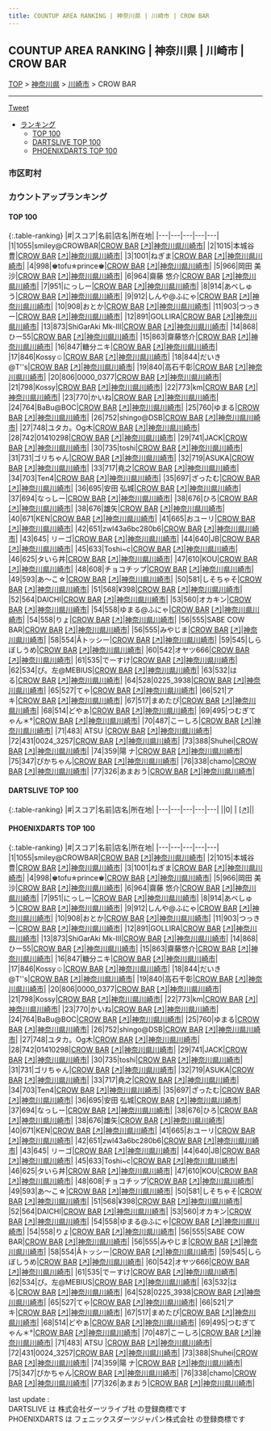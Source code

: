 ```yaml
---
title: COUNTUP AREA RANKING | 神奈川県 | 川崎市 | CROW BAR
---
```

## COUNTUP AREA RANKING | 神奈川県 | 川崎市 | CROW BAR

[TOP](/darts/rank/) > [神奈川県](/darts/rank/神奈川県/) > [川崎市](/darts/rank/神奈川県/川崎市/) > CROW BAR

___

<a href="https://twitter.com/share?ref_src=twsrc%5Etfw" data-text="COUNTUP AREA RANKING | 神奈川県川崎市CROW BAR" class="twitter-share-button" data-hashtags="DARTSLIVE,PHOENIXDARTS,darts,ダーツ" data-show-count="false">Tweet</a>

* [ランキング](#カウントアップランキング)
    * [TOP 100](#top-100)
    * [DARTSLIVE TOP 100](#dartslive-top-100)
    * [PHOENIXDARTS TOP 100](#phoenixdarts-top-100)

### 市区町村

<ul>

</ul>

### カウントアップランキング

#### TOP 100



{:.table-ranking}
|#|スコア|名前|店名|所在地|
|---|---|---|---|---|
|1|1055|<span class="rank-name-pd">smiley@CROWBAR</span>|<a href="/darts/rank/shops/82670.html">CROW BAR</a> <a href="https://vs.phoenixdarts.com/jp/shop/shopDetailInfo/s_82670?s_seq=82670">[↗]</a>|<a href="/darts/rank/神奈川県/川崎市">神奈川県川崎市</a>|
|2|1015|<span class="rank-name-pd">本城谷 豊</span>|<a href="/darts/rank/shops/82670.html">CROW BAR</a> <a href="https://vs.phoenixdarts.com/jp/shop/shopDetailInfo/s_82670?s_seq=82670">[↗]</a>|<a href="/darts/rank/神奈川県/川崎市">神奈川県川崎市</a>|
|3|1001|<span class="rank-name-pd">ねぎま</span>|<a href="/darts/rank/shops/82670.html">CROW BAR</a> <a href="https://vs.phoenixdarts.com/jp/shop/shopDetailInfo/s_82670?s_seq=82670">[↗]</a>|<a href="/darts/rank/神奈川県/川崎市">神奈川県川崎市</a>|
|4|998|<span class="rank-name-pd">♚tofu✯prince♚</span>|<a href="/darts/rank/shops/82670.html">CROW BAR</a> <a href="https://vs.phoenixdarts.com/jp/shop/shopDetailInfo/s_82670?s_seq=82670">[↗]</a>|<a href="/darts/rank/神奈川県/川崎市">神奈川県川崎市</a>|
|5|966|<span class="rank-name-pd"><span class="pro-icon-pd"></span>岡田 美沙</span>|<a href="/darts/rank/shops/82670.html">CROW BAR</a> <a href="https://vs.phoenixdarts.com/jp/shop/shopDetailInfo/s_82670?s_seq=82670">[↗]</a>|<a href="/darts/rank/神奈川県/川崎市">神奈川県川崎市</a>|
|6|964|<span class="rank-name-pd"><span class="pro-icon-pd"></span>齋藤 悠介</span>|<a href="/darts/rank/shops/82670.html">CROW BAR</a> <a href="https://vs.phoenixdarts.com/jp/shop/shopDetailInfo/s_82670?s_seq=82670">[↗]</a>|<a href="/darts/rank/神奈川県/川崎市">神奈川県川崎市</a>|
|7|951|<span class="rank-name-pd">にっしー</span>|<a href="/darts/rank/shops/82670.html">CROW BAR</a> <a href="https://vs.phoenixdarts.com/jp/shop/shopDetailInfo/s_82670?s_seq=82670">[↗]</a>|<a href="/darts/rank/神奈川県/川崎市">神奈川県川崎市</a>|
|8|914|<span class="rank-name-pd">あべしゅう</span>|<a href="/darts/rank/shops/82670.html">CROW BAR</a> <a href="https://vs.phoenixdarts.com/jp/shop/shopDetailInfo/s_82670?s_seq=82670">[↗]</a>|<a href="/darts/rank/神奈川県/川崎市">神奈川県川崎市</a>|
|9|912|<span class="rank-name-pd">しんや@ふにゃ</span>|<a href="/darts/rank/shops/82670.html">CROW BAR</a> <a href="https://vs.phoenixdarts.com/jp/shop/shopDetailInfo/s_82670?s_seq=82670">[↗]</a>|<a href="/darts/rank/神奈川県/川崎市">神奈川県川崎市</a>|
|10|908|<span class="rank-name-pd">おとか</span>|<a href="/darts/rank/shops/82670.html">CROW BAR</a> <a href="https://vs.phoenixdarts.com/jp/shop/shopDetailInfo/s_82670?s_seq=82670">[↗]</a>|<a href="/darts/rank/神奈川県/川崎市">神奈川県川崎市</a>|
|11|903|<span class="rank-name-pd">つっきー</span>|<a href="/darts/rank/shops/82670.html">CROW BAR</a> <a href="https://vs.phoenixdarts.com/jp/shop/shopDetailInfo/s_82670?s_seq=82670">[↗]</a>|<a href="/darts/rank/神奈川県/川崎市">神奈川県川崎市</a>|
|12|891|<span class="rank-name-pd">GOLLIRA</span>|<a href="/darts/rank/shops/82670.html">CROW BAR</a> <a href="https://vs.phoenixdarts.com/jp/shop/shopDetailInfo/s_82670?s_seq=82670">[↗]</a>|<a href="/darts/rank/神奈川県/川崎市">神奈川県川崎市</a>|
|13|873|<span class="rank-name-pd">ShiGarAki Mk-III</span>|<a href="/darts/rank/shops/82670.html">CROW BAR</a> <a href="https://vs.phoenixdarts.com/jp/shop/shopDetailInfo/s_82670?s_seq=82670">[↗]</a>|<a href="/darts/rank/神奈川県/川崎市">神奈川県川崎市</a>|
|14|868|<span class="rank-name-pd">ひー55</span>|<a href="/darts/rank/shops/82670.html">CROW BAR</a> <a href="https://vs.phoenixdarts.com/jp/shop/shopDetailInfo/s_82670?s_seq=82670">[↗]</a>|<a href="/darts/rank/神奈川県/川崎市">神奈川県川崎市</a>|
|15|863|<span class="rank-name-pd">齋藤悠介</span>|<a href="/darts/rank/shops/82670.html">CROW BAR</a> <a href="https://vs.phoenixdarts.com/jp/shop/shopDetailInfo/s_82670?s_seq=82670">[↗]</a>|<a href="/darts/rank/神奈川県/川崎市">神奈川県川崎市</a>|
|16|847|<span class="rank-name-pd">糖分ニキ</span>|<a href="/darts/rank/shops/82670.html">CROW BAR</a> <a href="https://vs.phoenixdarts.com/jp/shop/shopDetailInfo/s_82670?s_seq=82670">[↗]</a>|<a href="/darts/rank/神奈川県/川崎市">神奈川県川崎市</a>|
|17|846|<span class="rank-name-pd">Kossy☺︎</span>|<a href="/darts/rank/shops/82670.html">CROW BAR</a> <a href="https://vs.phoenixdarts.com/jp/shop/shopDetailInfo/s_82670?s_seq=82670">[↗]</a>|<a href="/darts/rank/神奈川県/川崎市">神奈川県川崎市</a>|
|18|844|<span class="rank-name-pd">だいき@T&#x27;&#x27;s</span>|<a href="/darts/rank/shops/82670.html">CROW BAR</a> <a href="https://vs.phoenixdarts.com/jp/shop/shopDetailInfo/s_82670?s_seq=82670">[↗]</a>|<a href="/darts/rank/神奈川県/川崎市">神奈川県川崎市</a>|
|19|840|<span class="rank-name-pd">高石千彰</span>|<a href="/darts/rank/shops/82670.html">CROW BAR</a> <a href="https://vs.phoenixdarts.com/jp/shop/shopDetailInfo/s_82670?s_seq=82670">[↗]</a>|<a href="/darts/rank/神奈川県/川崎市">神奈川県川崎市</a>|
|20|806|<span class="rank-name-pd">0000_0377</span>|<a href="/darts/rank/shops/82670.html">CROW BAR</a> <a href="https://vs.phoenixdarts.com/jp/shop/shopDetailInfo/s_82670?s_seq=82670">[↗]</a>|<a href="/darts/rank/神奈川県/川崎市">神奈川県川崎市</a>|
|21|798|<span class="rank-name-pd">Kossy</span>|<a href="/darts/rank/shops/82670.html">CROW BAR</a> <a href="https://vs.phoenixdarts.com/jp/shop/shopDetailInfo/s_82670?s_seq=82670">[↗]</a>|<a href="/darts/rank/神奈川県/川崎市">神奈川県川崎市</a>|
|22|773|<span class="rank-name-pd">km</span>|<a href="/darts/rank/shops/82670.html">CROW BAR</a> <a href="https://vs.phoenixdarts.com/jp/shop/shopDetailInfo/s_82670?s_seq=82670">[↗]</a>|<a href="/darts/rank/神奈川県/川崎市">神奈川県川崎市</a>|
|23|770|<span class="rank-name-pd">かいね</span>|<a href="/darts/rank/shops/82670.html">CROW BAR</a> <a href="https://vs.phoenixdarts.com/jp/shop/shopDetailInfo/s_82670?s_seq=82670">[↗]</a>|<a href="/darts/rank/神奈川県/川崎市">神奈川県川崎市</a>|
|24|764|<span class="rank-name-pd">BaBu@BOC</span>|<a href="/darts/rank/shops/82670.html">CROW BAR</a> <a href="https://vs.phoenixdarts.com/jp/shop/shopDetailInfo/s_82670?s_seq=82670">[↗]</a>|<a href="/darts/rank/神奈川県/川崎市">神奈川県川崎市</a>|
|25|760|<span class="rank-name-pd">ゆまる</span>|<a href="/darts/rank/shops/82670.html">CROW BAR</a> <a href="https://vs.phoenixdarts.com/jp/shop/shopDetailInfo/s_82670?s_seq=82670">[↗]</a>|<a href="/darts/rank/神奈川県/川崎市">神奈川県川崎市</a>|
|26|752|<span class="rank-name-pd">shingo@DSB</span>|<a href="/darts/rank/shops/82670.html">CROW BAR</a> <a href="https://vs.phoenixdarts.com/jp/shop/shopDetailInfo/s_82670?s_seq=82670">[↗]</a>|<a href="/darts/rank/神奈川県/川崎市">神奈川県川崎市</a>|
|27|748|<span class="rank-name-pd">ユタカ。Og木</span>|<a href="/darts/rank/shops/82670.html">CROW BAR</a> <a href="https://vs.phoenixdarts.com/jp/shop/shopDetailInfo/s_82670?s_seq=82670">[↗]</a>|<a href="/darts/rank/神奈川県/川崎市">神奈川県川崎市</a>|
|28|742|<span class="rank-name-pd">01410298</span>|<a href="/darts/rank/shops/82670.html">CROW BAR</a> <a href="https://vs.phoenixdarts.com/jp/shop/shopDetailInfo/s_82670?s_seq=82670">[↗]</a>|<a href="/darts/rank/神奈川県/川崎市">神奈川県川崎市</a>|
|29|741|<span class="rank-name-pd">JACK</span>|<a href="/darts/rank/shops/82670.html">CROW BAR</a> <a href="https://vs.phoenixdarts.com/jp/shop/shopDetailInfo/s_82670?s_seq=82670">[↗]</a>|<a href="/darts/rank/神奈川県/川崎市">神奈川県川崎市</a>|
|30|735|<span class="rank-name-pd">toshi</span>|<a href="/darts/rank/shops/82670.html">CROW BAR</a> <a href="https://vs.phoenixdarts.com/jp/shop/shopDetailInfo/s_82670?s_seq=82670">[↗]</a>|<a href="/darts/rank/神奈川県/川崎市">神奈川県川崎市</a>|
|31|731|<span class="rank-name-pd">ゴリちゃん</span>|<a href="/darts/rank/shops/82670.html">CROW BAR</a> <a href="https://vs.phoenixdarts.com/jp/shop/shopDetailInfo/s_82670?s_seq=82670">[↗]</a>|<a href="/darts/rank/神奈川県/川崎市">神奈川県川崎市</a>|
|32|719|<span class="rank-name-pd">ASUKA</span>|<a href="/darts/rank/shops/82670.html">CROW BAR</a> <a href="https://vs.phoenixdarts.com/jp/shop/shopDetailInfo/s_82670?s_seq=82670">[↗]</a>|<a href="/darts/rank/神奈川県/川崎市">神奈川県川崎市</a>|
|33|717|<span class="rank-name-pd">堯之</span>|<a href="/darts/rank/shops/82670.html">CROW BAR</a> <a href="https://vs.phoenixdarts.com/jp/shop/shopDetailInfo/s_82670?s_seq=82670">[↗]</a>|<a href="/darts/rank/神奈川県/川崎市">神奈川県川崎市</a>|
|34|703|<span class="rank-name-pd">Ten4</span>|<a href="/darts/rank/shops/82670.html">CROW BAR</a> <a href="https://vs.phoenixdarts.com/jp/shop/shopDetailInfo/s_82670?s_seq=82670">[↗]</a>|<a href="/darts/rank/神奈川県/川崎市">神奈川県川崎市</a>|
|35|697|<span class="rank-name-pd">ざったむ</span>|<a href="/darts/rank/shops/82670.html">CROW BAR</a> <a href="https://vs.phoenixdarts.com/jp/shop/shopDetailInfo/s_82670?s_seq=82670">[↗]</a>|<a href="/darts/rank/神奈川県/川崎市">神奈川県川崎市</a>|
|36|695|<span class="rank-name-pd"><span class="pro-icon-pd"></span>安田 弘城</span>|<a href="/darts/rank/shops/82670.html">CROW BAR</a> <a href="https://vs.phoenixdarts.com/jp/shop/shopDetailInfo/s_82670?s_seq=82670">[↗]</a>|<a href="/darts/rank/神奈川県/川崎市">神奈川県川崎市</a>|
|37|694|<span class="rank-name-pd">なっしー</span>|<a href="/darts/rank/shops/82670.html">CROW BAR</a> <a href="https://vs.phoenixdarts.com/jp/shop/shopDetailInfo/s_82670?s_seq=82670">[↗]</a>|<a href="/darts/rank/神奈川県/川崎市">神奈川県川崎市</a>|
|38|676|<span class="rank-name-pd">ひろ</span>|<a href="/darts/rank/shops/82670.html">CROW BAR</a> <a href="https://vs.phoenixdarts.com/jp/shop/shopDetailInfo/s_82670?s_seq=82670">[↗]</a>|<a href="/darts/rank/神奈川県/川崎市">神奈川県川崎市</a>|
|38|676|<span class="rank-name-pd">雄矢</span>|<a href="/darts/rank/shops/82670.html">CROW BAR</a> <a href="https://vs.phoenixdarts.com/jp/shop/shopDetailInfo/s_82670?s_seq=82670">[↗]</a>|<a href="/darts/rank/神奈川県/川崎市">神奈川県川崎市</a>|
|40|671|<span class="rank-name-pd">KEN</span>|<a href="/darts/rank/shops/82670.html">CROW BAR</a> <a href="https://vs.phoenixdarts.com/jp/shop/shopDetailInfo/s_82670?s_seq=82670">[↗]</a>|<a href="/darts/rank/神奈川県/川崎市">神奈川県川崎市</a>|
|41|665|<span class="rank-name-pd">おユーリ</span>|<a href="/darts/rank/shops/82670.html">CROW BAR</a> <a href="https://vs.phoenixdarts.com/jp/shop/shopDetailInfo/s_82670?s_seq=82670">[↗]</a>|<a href="/darts/rank/神奈川県/川崎市">神奈川県川崎市</a>|
|42|651|<span class="rank-name-pd">zwl43a6bc280b6</span>|<a href="/darts/rank/shops/82670.html">CROW BAR</a> <a href="https://vs.phoenixdarts.com/jp/shop/shopDetailInfo/s_82670?s_seq=82670">[↗]</a>|<a href="/darts/rank/神奈川県/川崎市">神奈川県川崎市</a>|
|43|645|<span class="rank-name-pd"> リーゴ</span>|<a href="/darts/rank/shops/82670.html">CROW BAR</a> <a href="https://vs.phoenixdarts.com/jp/shop/shopDetailInfo/s_82670?s_seq=82670">[↗]</a>|<a href="/darts/rank/神奈川県/川崎市">神奈川県川崎市</a>|
|44|640|<span class="rank-name-pd">JB</span>|<a href="/darts/rank/shops/82670.html">CROW BAR</a> <a href="https://vs.phoenixdarts.com/jp/shop/shopDetailInfo/s_82670?s_seq=82670">[↗]</a>|<a href="/darts/rank/神奈川県/川崎市">神奈川県川崎市</a>|
|45|633|<span class="rank-name-pd">Toshi~c</span>|<a href="/darts/rank/shops/82670.html">CROW BAR</a> <a href="https://vs.phoenixdarts.com/jp/shop/shopDetailInfo/s_82670?s_seq=82670">[↗]</a>|<a href="/darts/rank/神奈川県/川崎市">神奈川県川崎市</a>|
|46|625|<span class="rank-name-pd">タいら丼</span>|<a href="/darts/rank/shops/82670.html">CROW BAR</a> <a href="https://vs.phoenixdarts.com/jp/shop/shopDetailInfo/s_82670?s_seq=82670">[↗]</a>|<a href="/darts/rank/神奈川県/川崎市">神奈川県川崎市</a>|
|47|610|<span class="rank-name-pd">KOU</span>|<a href="/darts/rank/shops/82670.html">CROW BAR</a> <a href="https://vs.phoenixdarts.com/jp/shop/shopDetailInfo/s_82670?s_seq=82670">[↗]</a>|<a href="/darts/rank/神奈川県/川崎市">神奈川県川崎市</a>|
|48|608|<span class="rank-name-pd">チョコチップ</span>|<a href="/darts/rank/shops/82670.html">CROW BAR</a> <a href="https://vs.phoenixdarts.com/jp/shop/shopDetailInfo/s_82670?s_seq=82670">[↗]</a>|<a href="/darts/rank/神奈川県/川崎市">神奈川県川崎市</a>|
|49|593|<span class="rank-name-pd">あ〜こ☆</span>|<a href="/darts/rank/shops/82670.html">CROW BAR</a> <a href="https://vs.phoenixdarts.com/jp/shop/shopDetailInfo/s_82670?s_seq=82670">[↗]</a>|<a href="/darts/rank/神奈川県/川崎市">神奈川県川崎市</a>|
|50|581|<span class="rank-name-pd">しそちゃそ</span>|<a href="/darts/rank/shops/82670.html">CROW BAR</a> <a href="https://vs.phoenixdarts.com/jp/shop/shopDetailInfo/s_82670?s_seq=82670">[↗]</a>|<a href="/darts/rank/神奈川県/川崎市">神奈川県川崎市</a>|
|51|568|<span class="rank-name-pd">¥398</span>|<a href="/darts/rank/shops/82670.html">CROW BAR</a> <a href="https://vs.phoenixdarts.com/jp/shop/shopDetailInfo/s_82670?s_seq=82670">[↗]</a>|<a href="/darts/rank/神奈川県/川崎市">神奈川県川崎市</a>|
|52|564|<span class="rank-name-pd">DAICHI</span>|<a href="/darts/rank/shops/82670.html">CROW BAR</a> <a href="https://vs.phoenixdarts.com/jp/shop/shopDetailInfo/s_82670?s_seq=82670">[↗]</a>|<a href="/darts/rank/神奈川県/川崎市">神奈川県川崎市</a>|
|53|560|<span class="rank-name-pd">オカキン</span>|<a href="/darts/rank/shops/82670.html">CROW BAR</a> <a href="https://vs.phoenixdarts.com/jp/shop/shopDetailInfo/s_82670?s_seq=82670">[↗]</a>|<a href="/darts/rank/神奈川県/川崎市">神奈川県川崎市</a>|
|54|558|<span class="rank-name-pd">ゆまる@ふにゃ</span>|<a href="/darts/rank/shops/82670.html">CROW BAR</a> <a href="https://vs.phoenixdarts.com/jp/shop/shopDetailInfo/s_82670?s_seq=82670">[↗]</a>|<a href="/darts/rank/神奈川県/川崎市">神奈川県川崎市</a>|
|54|558|<span class="rank-name-pd">りょ</span>|<a href="/darts/rank/shops/82670.html">CROW BAR</a> <a href="https://vs.phoenixdarts.com/jp/shop/shopDetailInfo/s_82670?s_seq=82670">[↗]</a>|<a href="/darts/rank/神奈川県/川崎市">神奈川県川崎市</a>|
|56|555|<span class="rank-name-pd">SABE COW BAR</span>|<a href="/darts/rank/shops/82670.html">CROW BAR</a> <a href="https://vs.phoenixdarts.com/jp/shop/shopDetailInfo/s_82670?s_seq=82670">[↗]</a>|<a href="/darts/rank/神奈川県/川崎市">神奈川県川崎市</a>|
|56|555|<span class="rank-name-pd">みやじま</span>|<a href="/darts/rank/shops/82670.html">CROW BAR</a> <a href="https://vs.phoenixdarts.com/jp/shop/shopDetailInfo/s_82670?s_seq=82670">[↗]</a>|<a href="/darts/rank/神奈川県/川崎市">神奈川県川崎市</a>|
|58|554|<span class="rank-name-pd">Âトッシー</span>|<a href="/darts/rank/shops/82670.html">CROW BAR</a> <a href="https://vs.phoenixdarts.com/jp/shop/shopDetailInfo/s_82670?s_seq=82670">[↗]</a>|<a href="/darts/rank/神奈川県/川崎市">神奈川県川崎市</a>|
|59|545|<span class="rank-name-pd">しらぼしうめ</span>|<a href="/darts/rank/shops/82670.html">CROW BAR</a> <a href="https://vs.phoenixdarts.com/jp/shop/shopDetailInfo/s_82670?s_seq=82670">[↗]</a>|<a href="/darts/rank/神奈川県/川崎市">神奈川県川崎市</a>|
|60|542|<span class="rank-name-pd">オヤツ666</span>|<a href="/darts/rank/shops/82670.html">CROW BAR</a> <a href="https://vs.phoenixdarts.com/jp/shop/shopDetailInfo/s_82670?s_seq=82670">[↗]</a>|<a href="/darts/rank/神奈川県/川崎市">神奈川県川崎市</a>|
|61|535|<span class="rank-name-pd">でーすけ</span>|<a href="/darts/rank/shops/82670.html">CROW BAR</a> <a href="https://vs.phoenixdarts.com/jp/shop/shopDetailInfo/s_82670?s_seq=82670">[↗]</a>|<a href="/darts/rank/神奈川県/川崎市">神奈川県川崎市</a>|
|62|534|<span class="rank-name-pd">ぴ。左@MEBIUS</span>|<a href="/darts/rank/shops/82670.html">CROW BAR</a> <a href="https://vs.phoenixdarts.com/jp/shop/shopDetailInfo/s_82670?s_seq=82670">[↗]</a>|<a href="/darts/rank/神奈川県/川崎市">神奈川県川崎市</a>|
|63|532|<span class="rank-name-pd">はる</span>|<a href="/darts/rank/shops/82670.html">CROW BAR</a> <a href="https://vs.phoenixdarts.com/jp/shop/shopDetailInfo/s_82670?s_seq=82670">[↗]</a>|<a href="/darts/rank/神奈川県/川崎市">神奈川県川崎市</a>|
|64|528|<span class="rank-name-pd">0225_3938</span>|<a href="/darts/rank/shops/82670.html">CROW BAR</a> <a href="https://vs.phoenixdarts.com/jp/shop/shopDetailInfo/s_82670?s_seq=82670">[↗]</a>|<a href="/darts/rank/神奈川県/川崎市">神奈川県川崎市</a>|
|65|527|<span class="rank-name-pd">てゃ</span>|<a href="/darts/rank/shops/82670.html">CROW BAR</a> <a href="https://vs.phoenixdarts.com/jp/shop/shopDetailInfo/s_82670?s_seq=82670">[↗]</a>|<a href="/darts/rank/神奈川県/川崎市">神奈川県川崎市</a>|
|66|521|<span class="rank-name-pd">アキ</span>|<a href="/darts/rank/shops/82670.html">CROW BAR</a> <a href="https://vs.phoenixdarts.com/jp/shop/shopDetailInfo/s_82670?s_seq=82670">[↗]</a>|<a href="/darts/rank/神奈川県/川崎市">神奈川県川崎市</a>|
|67|517|<span class="rank-name-pd">まめたぴ</span>|<a href="/darts/rank/shops/82670.html">CROW BAR</a> <a href="https://vs.phoenixdarts.com/jp/shop/shopDetailInfo/s_82670?s_seq=82670">[↗]</a>|<a href="/darts/rank/神奈川県/川崎市">神奈川県川崎市</a>|
|68|514|<span class="rank-name-pd">どやぁ</span>|<a href="/darts/rank/shops/82670.html">CROW BAR</a> <a href="https://vs.phoenixdarts.com/jp/shop/shopDetailInfo/s_82670?s_seq=82670">[↗]</a>|<a href="/darts/rank/神奈川県/川崎市">神奈川県川崎市</a>|
|69|495|<span class="rank-name-pd">つむぎてゃん＊°</span>|<a href="/darts/rank/shops/82670.html">CROW BAR</a> <a href="https://vs.phoenixdarts.com/jp/shop/shopDetailInfo/s_82670?s_seq=82670">[↗]</a>|<a href="/darts/rank/神奈川県/川崎市">神奈川県川崎市</a>|
|70|487|<span class="rank-name-pd">こーしろ</span>|<a href="/darts/rank/shops/82670.html">CROW BAR</a> <a href="https://vs.phoenixdarts.com/jp/shop/shopDetailInfo/s_82670?s_seq=82670">[↗]</a>|<a href="/darts/rank/神奈川県/川崎市">神奈川県川崎市</a>|
|71|483|<span class="rank-name-pd"> ATSU </span>|<a href="/darts/rank/shops/82670.html">CROW BAR</a> <a href="https://vs.phoenixdarts.com/jp/shop/shopDetailInfo/s_82670?s_seq=82670">[↗]</a>|<a href="/darts/rank/神奈川県/川崎市">神奈川県川崎市</a>|
|72|431|<span class="rank-name-pd">0024_3257</span>|<a href="/darts/rank/shops/82670.html">CROW BAR</a> <a href="https://vs.phoenixdarts.com/jp/shop/shopDetailInfo/s_82670?s_seq=82670">[↗]</a>|<a href="/darts/rank/神奈川県/川崎市">神奈川県川崎市</a>|
|73|388|<span class="rank-name-pd">Shuhei</span>|<a href="/darts/rank/shops/82670.html">CROW BAR</a> <a href="https://vs.phoenixdarts.com/jp/shop/shopDetailInfo/s_82670?s_seq=82670">[↗]</a>|<a href="/darts/rank/神奈川県/川崎市">神奈川県川崎市</a>|
|74|359|<span class="rank-name-pd">陽 ナ</span>|<a href="/darts/rank/shops/82670.html">CROW BAR</a> <a href="https://vs.phoenixdarts.com/jp/shop/shopDetailInfo/s_82670?s_seq=82670">[↗]</a>|<a href="/darts/rank/神奈川県/川崎市">神奈川県川崎市</a>|
|75|347|<span class="rank-name-pd">ぴかちゃん</span>|<a href="/darts/rank/shops/82670.html">CROW BAR</a> <a href="https://vs.phoenixdarts.com/jp/shop/shopDetailInfo/s_82670?s_seq=82670">[↗]</a>|<a href="/darts/rank/神奈川県/川崎市">神奈川県川崎市</a>|
|76|338|<span class="rank-name-pd">chamo</span>|<a href="/darts/rank/shops/82670.html">CROW BAR</a> <a href="https://vs.phoenixdarts.com/jp/shop/shopDetailInfo/s_82670?s_seq=82670">[↗]</a>|<a href="/darts/rank/神奈川県/川崎市">神奈川県川崎市</a>|
|77|326|<span class="rank-name-pd">あまおう</span>|<a href="/darts/rank/shops/82670.html">CROW BAR</a> <a href="https://vs.phoenixdarts.com/jp/shop/shopDetailInfo/s_82670?s_seq=82670">[↗]</a>|<a href="/darts/rank/神奈川県/川崎市">神奈川県川崎市</a>|


#### DARTSLIVE TOP 100



{:.table-ranking}
|#|スコア|名前|店名|所在地|
|---|---|---|---|---|
||0|<span class="rank-name-dl"> </span>|<a href="/darts/rank/shops/.html"></a> <a href="">[↗]</a>|<a href="/darts/rank//"></a>|


#### PHOENIXDARTS TOP 100



{:.table-ranking}
|#|スコア|名前|店名|所在地|
|---|---|---|---|---|
|1|1055|<span class="rank-name-pd">smiley@CROWBAR</span>|<a href="/darts/rank/shops/82670.html">CROW BAR</a> <a href="https://vs.phoenixdarts.com/jp/shop/shopDetailInfo/s_82670?s_seq=82670">[↗]</a>|<a href="/darts/rank/神奈川県/川崎市">神奈川県川崎市</a>|
|2|1015|<span class="rank-name-pd">本城谷 豊</span>|<a href="/darts/rank/shops/82670.html">CROW BAR</a> <a href="https://vs.phoenixdarts.com/jp/shop/shopDetailInfo/s_82670?s_seq=82670">[↗]</a>|<a href="/darts/rank/神奈川県/川崎市">神奈川県川崎市</a>|
|3|1001|<span class="rank-name-pd">ねぎま</span>|<a href="/darts/rank/shops/82670.html">CROW BAR</a> <a href="https://vs.phoenixdarts.com/jp/shop/shopDetailInfo/s_82670?s_seq=82670">[↗]</a>|<a href="/darts/rank/神奈川県/川崎市">神奈川県川崎市</a>|
|4|998|<span class="rank-name-pd">♚tofu✯prince♚</span>|<a href="/darts/rank/shops/82670.html">CROW BAR</a> <a href="https://vs.phoenixdarts.com/jp/shop/shopDetailInfo/s_82670?s_seq=82670">[↗]</a>|<a href="/darts/rank/神奈川県/川崎市">神奈川県川崎市</a>|
|5|966|<span class="rank-name-pd"><span class="pro-icon-pd"></span>岡田 美沙</span>|<a href="/darts/rank/shops/82670.html">CROW BAR</a> <a href="https://vs.phoenixdarts.com/jp/shop/shopDetailInfo/s_82670?s_seq=82670">[↗]</a>|<a href="/darts/rank/神奈川県/川崎市">神奈川県川崎市</a>|
|6|964|<span class="rank-name-pd"><span class="pro-icon-pd"></span>齋藤 悠介</span>|<a href="/darts/rank/shops/82670.html">CROW BAR</a> <a href="https://vs.phoenixdarts.com/jp/shop/shopDetailInfo/s_82670?s_seq=82670">[↗]</a>|<a href="/darts/rank/神奈川県/川崎市">神奈川県川崎市</a>|
|7|951|<span class="rank-name-pd">にっしー</span>|<a href="/darts/rank/shops/82670.html">CROW BAR</a> <a href="https://vs.phoenixdarts.com/jp/shop/shopDetailInfo/s_82670?s_seq=82670">[↗]</a>|<a href="/darts/rank/神奈川県/川崎市">神奈川県川崎市</a>|
|8|914|<span class="rank-name-pd">あべしゅう</span>|<a href="/darts/rank/shops/82670.html">CROW BAR</a> <a href="https://vs.phoenixdarts.com/jp/shop/shopDetailInfo/s_82670?s_seq=82670">[↗]</a>|<a href="/darts/rank/神奈川県/川崎市">神奈川県川崎市</a>|
|9|912|<span class="rank-name-pd">しんや@ふにゃ</span>|<a href="/darts/rank/shops/82670.html">CROW BAR</a> <a href="https://vs.phoenixdarts.com/jp/shop/shopDetailInfo/s_82670?s_seq=82670">[↗]</a>|<a href="/darts/rank/神奈川県/川崎市">神奈川県川崎市</a>|
|10|908|<span class="rank-name-pd">おとか</span>|<a href="/darts/rank/shops/82670.html">CROW BAR</a> <a href="https://vs.phoenixdarts.com/jp/shop/shopDetailInfo/s_82670?s_seq=82670">[↗]</a>|<a href="/darts/rank/神奈川県/川崎市">神奈川県川崎市</a>|
|11|903|<span class="rank-name-pd">つっきー</span>|<a href="/darts/rank/shops/82670.html">CROW BAR</a> <a href="https://vs.phoenixdarts.com/jp/shop/shopDetailInfo/s_82670?s_seq=82670">[↗]</a>|<a href="/darts/rank/神奈川県/川崎市">神奈川県川崎市</a>|
|12|891|<span class="rank-name-pd">GOLLIRA</span>|<a href="/darts/rank/shops/82670.html">CROW BAR</a> <a href="https://vs.phoenixdarts.com/jp/shop/shopDetailInfo/s_82670?s_seq=82670">[↗]</a>|<a href="/darts/rank/神奈川県/川崎市">神奈川県川崎市</a>|
|13|873|<span class="rank-name-pd">ShiGarAki Mk-III</span>|<a href="/darts/rank/shops/82670.html">CROW BAR</a> <a href="https://vs.phoenixdarts.com/jp/shop/shopDetailInfo/s_82670?s_seq=82670">[↗]</a>|<a href="/darts/rank/神奈川県/川崎市">神奈川県川崎市</a>|
|14|868|<span class="rank-name-pd">ひー55</span>|<a href="/darts/rank/shops/82670.html">CROW BAR</a> <a href="https://vs.phoenixdarts.com/jp/shop/shopDetailInfo/s_82670?s_seq=82670">[↗]</a>|<a href="/darts/rank/神奈川県/川崎市">神奈川県川崎市</a>|
|15|863|<span class="rank-name-pd">齋藤悠介</span>|<a href="/darts/rank/shops/82670.html">CROW BAR</a> <a href="https://vs.phoenixdarts.com/jp/shop/shopDetailInfo/s_82670?s_seq=82670">[↗]</a>|<a href="/darts/rank/神奈川県/川崎市">神奈川県川崎市</a>|
|16|847|<span class="rank-name-pd">糖分ニキ</span>|<a href="/darts/rank/shops/82670.html">CROW BAR</a> <a href="https://vs.phoenixdarts.com/jp/shop/shopDetailInfo/s_82670?s_seq=82670">[↗]</a>|<a href="/darts/rank/神奈川県/川崎市">神奈川県川崎市</a>|
|17|846|<span class="rank-name-pd">Kossy☺︎</span>|<a href="/darts/rank/shops/82670.html">CROW BAR</a> <a href="https://vs.phoenixdarts.com/jp/shop/shopDetailInfo/s_82670?s_seq=82670">[↗]</a>|<a href="/darts/rank/神奈川県/川崎市">神奈川県川崎市</a>|
|18|844|<span class="rank-name-pd">だいき@T&#x27;&#x27;s</span>|<a href="/darts/rank/shops/82670.html">CROW BAR</a> <a href="https://vs.phoenixdarts.com/jp/shop/shopDetailInfo/s_82670?s_seq=82670">[↗]</a>|<a href="/darts/rank/神奈川県/川崎市">神奈川県川崎市</a>|
|19|840|<span class="rank-name-pd">高石千彰</span>|<a href="/darts/rank/shops/82670.html">CROW BAR</a> <a href="https://vs.phoenixdarts.com/jp/shop/shopDetailInfo/s_82670?s_seq=82670">[↗]</a>|<a href="/darts/rank/神奈川県/川崎市">神奈川県川崎市</a>|
|20|806|<span class="rank-name-pd">0000_0377</span>|<a href="/darts/rank/shops/82670.html">CROW BAR</a> <a href="https://vs.phoenixdarts.com/jp/shop/shopDetailInfo/s_82670?s_seq=82670">[↗]</a>|<a href="/darts/rank/神奈川県/川崎市">神奈川県川崎市</a>|
|21|798|<span class="rank-name-pd">Kossy</span>|<a href="/darts/rank/shops/82670.html">CROW BAR</a> <a href="https://vs.phoenixdarts.com/jp/shop/shopDetailInfo/s_82670?s_seq=82670">[↗]</a>|<a href="/darts/rank/神奈川県/川崎市">神奈川県川崎市</a>|
|22|773|<span class="rank-name-pd">km</span>|<a href="/darts/rank/shops/82670.html">CROW BAR</a> <a href="https://vs.phoenixdarts.com/jp/shop/shopDetailInfo/s_82670?s_seq=82670">[↗]</a>|<a href="/darts/rank/神奈川県/川崎市">神奈川県川崎市</a>|
|23|770|<span class="rank-name-pd">かいね</span>|<a href="/darts/rank/shops/82670.html">CROW BAR</a> <a href="https://vs.phoenixdarts.com/jp/shop/shopDetailInfo/s_82670?s_seq=82670">[↗]</a>|<a href="/darts/rank/神奈川県/川崎市">神奈川県川崎市</a>|
|24|764|<span class="rank-name-pd">BaBu@BOC</span>|<a href="/darts/rank/shops/82670.html">CROW BAR</a> <a href="https://vs.phoenixdarts.com/jp/shop/shopDetailInfo/s_82670?s_seq=82670">[↗]</a>|<a href="/darts/rank/神奈川県/川崎市">神奈川県川崎市</a>|
|25|760|<span class="rank-name-pd">ゆまる</span>|<a href="/darts/rank/shops/82670.html">CROW BAR</a> <a href="https://vs.phoenixdarts.com/jp/shop/shopDetailInfo/s_82670?s_seq=82670">[↗]</a>|<a href="/darts/rank/神奈川県/川崎市">神奈川県川崎市</a>|
|26|752|<span class="rank-name-pd">shingo@DSB</span>|<a href="/darts/rank/shops/82670.html">CROW BAR</a> <a href="https://vs.phoenixdarts.com/jp/shop/shopDetailInfo/s_82670?s_seq=82670">[↗]</a>|<a href="/darts/rank/神奈川県/川崎市">神奈川県川崎市</a>|
|27|748|<span class="rank-name-pd">ユタカ。Og木</span>|<a href="/darts/rank/shops/82670.html">CROW BAR</a> <a href="https://vs.phoenixdarts.com/jp/shop/shopDetailInfo/s_82670?s_seq=82670">[↗]</a>|<a href="/darts/rank/神奈川県/川崎市">神奈川県川崎市</a>|
|28|742|<span class="rank-name-pd">01410298</span>|<a href="/darts/rank/shops/82670.html">CROW BAR</a> <a href="https://vs.phoenixdarts.com/jp/shop/shopDetailInfo/s_82670?s_seq=82670">[↗]</a>|<a href="/darts/rank/神奈川県/川崎市">神奈川県川崎市</a>|
|29|741|<span class="rank-name-pd">JACK</span>|<a href="/darts/rank/shops/82670.html">CROW BAR</a> <a href="https://vs.phoenixdarts.com/jp/shop/shopDetailInfo/s_82670?s_seq=82670">[↗]</a>|<a href="/darts/rank/神奈川県/川崎市">神奈川県川崎市</a>|
|30|735|<span class="rank-name-pd">toshi</span>|<a href="/darts/rank/shops/82670.html">CROW BAR</a> <a href="https://vs.phoenixdarts.com/jp/shop/shopDetailInfo/s_82670?s_seq=82670">[↗]</a>|<a href="/darts/rank/神奈川県/川崎市">神奈川県川崎市</a>|
|31|731|<span class="rank-name-pd">ゴリちゃん</span>|<a href="/darts/rank/shops/82670.html">CROW BAR</a> <a href="https://vs.phoenixdarts.com/jp/shop/shopDetailInfo/s_82670?s_seq=82670">[↗]</a>|<a href="/darts/rank/神奈川県/川崎市">神奈川県川崎市</a>|
|32|719|<span class="rank-name-pd">ASUKA</span>|<a href="/darts/rank/shops/82670.html">CROW BAR</a> <a href="https://vs.phoenixdarts.com/jp/shop/shopDetailInfo/s_82670?s_seq=82670">[↗]</a>|<a href="/darts/rank/神奈川県/川崎市">神奈川県川崎市</a>|
|33|717|<span class="rank-name-pd">堯之</span>|<a href="/darts/rank/shops/82670.html">CROW BAR</a> <a href="https://vs.phoenixdarts.com/jp/shop/shopDetailInfo/s_82670?s_seq=82670">[↗]</a>|<a href="/darts/rank/神奈川県/川崎市">神奈川県川崎市</a>|
|34|703|<span class="rank-name-pd">Ten4</span>|<a href="/darts/rank/shops/82670.html">CROW BAR</a> <a href="https://vs.phoenixdarts.com/jp/shop/shopDetailInfo/s_82670?s_seq=82670">[↗]</a>|<a href="/darts/rank/神奈川県/川崎市">神奈川県川崎市</a>|
|35|697|<span class="rank-name-pd">ざったむ</span>|<a href="/darts/rank/shops/82670.html">CROW BAR</a> <a href="https://vs.phoenixdarts.com/jp/shop/shopDetailInfo/s_82670?s_seq=82670">[↗]</a>|<a href="/darts/rank/神奈川県/川崎市">神奈川県川崎市</a>|
|36|695|<span class="rank-name-pd"><span class="pro-icon-pd"></span>安田 弘城</span>|<a href="/darts/rank/shops/82670.html">CROW BAR</a> <a href="https://vs.phoenixdarts.com/jp/shop/shopDetailInfo/s_82670?s_seq=82670">[↗]</a>|<a href="/darts/rank/神奈川県/川崎市">神奈川県川崎市</a>|
|37|694|<span class="rank-name-pd">なっしー</span>|<a href="/darts/rank/shops/82670.html">CROW BAR</a> <a href="https://vs.phoenixdarts.com/jp/shop/shopDetailInfo/s_82670?s_seq=82670">[↗]</a>|<a href="/darts/rank/神奈川県/川崎市">神奈川県川崎市</a>|
|38|676|<span class="rank-name-pd">ひろ</span>|<a href="/darts/rank/shops/82670.html">CROW BAR</a> <a href="https://vs.phoenixdarts.com/jp/shop/shopDetailInfo/s_82670?s_seq=82670">[↗]</a>|<a href="/darts/rank/神奈川県/川崎市">神奈川県川崎市</a>|
|38|676|<span class="rank-name-pd">雄矢</span>|<a href="/darts/rank/shops/82670.html">CROW BAR</a> <a href="https://vs.phoenixdarts.com/jp/shop/shopDetailInfo/s_82670?s_seq=82670">[↗]</a>|<a href="/darts/rank/神奈川県/川崎市">神奈川県川崎市</a>|
|40|671|<span class="rank-name-pd">KEN</span>|<a href="/darts/rank/shops/82670.html">CROW BAR</a> <a href="https://vs.phoenixdarts.com/jp/shop/shopDetailInfo/s_82670?s_seq=82670">[↗]</a>|<a href="/darts/rank/神奈川県/川崎市">神奈川県川崎市</a>|
|41|665|<span class="rank-name-pd">おユーリ</span>|<a href="/darts/rank/shops/82670.html">CROW BAR</a> <a href="https://vs.phoenixdarts.com/jp/shop/shopDetailInfo/s_82670?s_seq=82670">[↗]</a>|<a href="/darts/rank/神奈川県/川崎市">神奈川県川崎市</a>|
|42|651|<span class="rank-name-pd">zwl43a6bc280b6</span>|<a href="/darts/rank/shops/82670.html">CROW BAR</a> <a href="https://vs.phoenixdarts.com/jp/shop/shopDetailInfo/s_82670?s_seq=82670">[↗]</a>|<a href="/darts/rank/神奈川県/川崎市">神奈川県川崎市</a>|
|43|645|<span class="rank-name-pd"> リーゴ</span>|<a href="/darts/rank/shops/82670.html">CROW BAR</a> <a href="https://vs.phoenixdarts.com/jp/shop/shopDetailInfo/s_82670?s_seq=82670">[↗]</a>|<a href="/darts/rank/神奈川県/川崎市">神奈川県川崎市</a>|
|44|640|<span class="rank-name-pd">JB</span>|<a href="/darts/rank/shops/82670.html">CROW BAR</a> <a href="https://vs.phoenixdarts.com/jp/shop/shopDetailInfo/s_82670?s_seq=82670">[↗]</a>|<a href="/darts/rank/神奈川県/川崎市">神奈川県川崎市</a>|
|45|633|<span class="rank-name-pd">Toshi~c</span>|<a href="/darts/rank/shops/82670.html">CROW BAR</a> <a href="https://vs.phoenixdarts.com/jp/shop/shopDetailInfo/s_82670?s_seq=82670">[↗]</a>|<a href="/darts/rank/神奈川県/川崎市">神奈川県川崎市</a>|
|46|625|<span class="rank-name-pd">タいら丼</span>|<a href="/darts/rank/shops/82670.html">CROW BAR</a> <a href="https://vs.phoenixdarts.com/jp/shop/shopDetailInfo/s_82670?s_seq=82670">[↗]</a>|<a href="/darts/rank/神奈川県/川崎市">神奈川県川崎市</a>|
|47|610|<span class="rank-name-pd">KOU</span>|<a href="/darts/rank/shops/82670.html">CROW BAR</a> <a href="https://vs.phoenixdarts.com/jp/shop/shopDetailInfo/s_82670?s_seq=82670">[↗]</a>|<a href="/darts/rank/神奈川県/川崎市">神奈川県川崎市</a>|
|48|608|<span class="rank-name-pd">チョコチップ</span>|<a href="/darts/rank/shops/82670.html">CROW BAR</a> <a href="https://vs.phoenixdarts.com/jp/shop/shopDetailInfo/s_82670?s_seq=82670">[↗]</a>|<a href="/darts/rank/神奈川県/川崎市">神奈川県川崎市</a>|
|49|593|<span class="rank-name-pd">あ〜こ☆</span>|<a href="/darts/rank/shops/82670.html">CROW BAR</a> <a href="https://vs.phoenixdarts.com/jp/shop/shopDetailInfo/s_82670?s_seq=82670">[↗]</a>|<a href="/darts/rank/神奈川県/川崎市">神奈川県川崎市</a>|
|50|581|<span class="rank-name-pd">しそちゃそ</span>|<a href="/darts/rank/shops/82670.html">CROW BAR</a> <a href="https://vs.phoenixdarts.com/jp/shop/shopDetailInfo/s_82670?s_seq=82670">[↗]</a>|<a href="/darts/rank/神奈川県/川崎市">神奈川県川崎市</a>|
|51|568|<span class="rank-name-pd">¥398</span>|<a href="/darts/rank/shops/82670.html">CROW BAR</a> <a href="https://vs.phoenixdarts.com/jp/shop/shopDetailInfo/s_82670?s_seq=82670">[↗]</a>|<a href="/darts/rank/神奈川県/川崎市">神奈川県川崎市</a>|
|52|564|<span class="rank-name-pd">DAICHI</span>|<a href="/darts/rank/shops/82670.html">CROW BAR</a> <a href="https://vs.phoenixdarts.com/jp/shop/shopDetailInfo/s_82670?s_seq=82670">[↗]</a>|<a href="/darts/rank/神奈川県/川崎市">神奈川県川崎市</a>|
|53|560|<span class="rank-name-pd">オカキン</span>|<a href="/darts/rank/shops/82670.html">CROW BAR</a> <a href="https://vs.phoenixdarts.com/jp/shop/shopDetailInfo/s_82670?s_seq=82670">[↗]</a>|<a href="/darts/rank/神奈川県/川崎市">神奈川県川崎市</a>|
|54|558|<span class="rank-name-pd">ゆまる@ふにゃ</span>|<a href="/darts/rank/shops/82670.html">CROW BAR</a> <a href="https://vs.phoenixdarts.com/jp/shop/shopDetailInfo/s_82670?s_seq=82670">[↗]</a>|<a href="/darts/rank/神奈川県/川崎市">神奈川県川崎市</a>|
|54|558|<span class="rank-name-pd">りょ</span>|<a href="/darts/rank/shops/82670.html">CROW BAR</a> <a href="https://vs.phoenixdarts.com/jp/shop/shopDetailInfo/s_82670?s_seq=82670">[↗]</a>|<a href="/darts/rank/神奈川県/川崎市">神奈川県川崎市</a>|
|56|555|<span class="rank-name-pd">SABE COW BAR</span>|<a href="/darts/rank/shops/82670.html">CROW BAR</a> <a href="https://vs.phoenixdarts.com/jp/shop/shopDetailInfo/s_82670?s_seq=82670">[↗]</a>|<a href="/darts/rank/神奈川県/川崎市">神奈川県川崎市</a>|
|56|555|<span class="rank-name-pd">みやじま</span>|<a href="/darts/rank/shops/82670.html">CROW BAR</a> <a href="https://vs.phoenixdarts.com/jp/shop/shopDetailInfo/s_82670?s_seq=82670">[↗]</a>|<a href="/darts/rank/神奈川県/川崎市">神奈川県川崎市</a>|
|58|554|<span class="rank-name-pd">Âトッシー</span>|<a href="/darts/rank/shops/82670.html">CROW BAR</a> <a href="https://vs.phoenixdarts.com/jp/shop/shopDetailInfo/s_82670?s_seq=82670">[↗]</a>|<a href="/darts/rank/神奈川県/川崎市">神奈川県川崎市</a>|
|59|545|<span class="rank-name-pd">しらぼしうめ</span>|<a href="/darts/rank/shops/82670.html">CROW BAR</a> <a href="https://vs.phoenixdarts.com/jp/shop/shopDetailInfo/s_82670?s_seq=82670">[↗]</a>|<a href="/darts/rank/神奈川県/川崎市">神奈川県川崎市</a>|
|60|542|<span class="rank-name-pd">オヤツ666</span>|<a href="/darts/rank/shops/82670.html">CROW BAR</a> <a href="https://vs.phoenixdarts.com/jp/shop/shopDetailInfo/s_82670?s_seq=82670">[↗]</a>|<a href="/darts/rank/神奈川県/川崎市">神奈川県川崎市</a>|
|61|535|<span class="rank-name-pd">でーすけ</span>|<a href="/darts/rank/shops/82670.html">CROW BAR</a> <a href="https://vs.phoenixdarts.com/jp/shop/shopDetailInfo/s_82670?s_seq=82670">[↗]</a>|<a href="/darts/rank/神奈川県/川崎市">神奈川県川崎市</a>|
|62|534|<span class="rank-name-pd">ぴ。左@MEBIUS</span>|<a href="/darts/rank/shops/82670.html">CROW BAR</a> <a href="https://vs.phoenixdarts.com/jp/shop/shopDetailInfo/s_82670?s_seq=82670">[↗]</a>|<a href="/darts/rank/神奈川県/川崎市">神奈川県川崎市</a>|
|63|532|<span class="rank-name-pd">はる</span>|<a href="/darts/rank/shops/82670.html">CROW BAR</a> <a href="https://vs.phoenixdarts.com/jp/shop/shopDetailInfo/s_82670?s_seq=82670">[↗]</a>|<a href="/darts/rank/神奈川県/川崎市">神奈川県川崎市</a>|
|64|528|<span class="rank-name-pd">0225_3938</span>|<a href="/darts/rank/shops/82670.html">CROW BAR</a> <a href="https://vs.phoenixdarts.com/jp/shop/shopDetailInfo/s_82670?s_seq=82670">[↗]</a>|<a href="/darts/rank/神奈川県/川崎市">神奈川県川崎市</a>|
|65|527|<span class="rank-name-pd">てゃ</span>|<a href="/darts/rank/shops/82670.html">CROW BAR</a> <a href="https://vs.phoenixdarts.com/jp/shop/shopDetailInfo/s_82670?s_seq=82670">[↗]</a>|<a href="/darts/rank/神奈川県/川崎市">神奈川県川崎市</a>|
|66|521|<span class="rank-name-pd">アキ</span>|<a href="/darts/rank/shops/82670.html">CROW BAR</a> <a href="https://vs.phoenixdarts.com/jp/shop/shopDetailInfo/s_82670?s_seq=82670">[↗]</a>|<a href="/darts/rank/神奈川県/川崎市">神奈川県川崎市</a>|
|67|517|<span class="rank-name-pd">まめたぴ</span>|<a href="/darts/rank/shops/82670.html">CROW BAR</a> <a href="https://vs.phoenixdarts.com/jp/shop/shopDetailInfo/s_82670?s_seq=82670">[↗]</a>|<a href="/darts/rank/神奈川県/川崎市">神奈川県川崎市</a>|
|68|514|<span class="rank-name-pd">どやぁ</span>|<a href="/darts/rank/shops/82670.html">CROW BAR</a> <a href="https://vs.phoenixdarts.com/jp/shop/shopDetailInfo/s_82670?s_seq=82670">[↗]</a>|<a href="/darts/rank/神奈川県/川崎市">神奈川県川崎市</a>|
|69|495|<span class="rank-name-pd">つむぎてゃん＊°</span>|<a href="/darts/rank/shops/82670.html">CROW BAR</a> <a href="https://vs.phoenixdarts.com/jp/shop/shopDetailInfo/s_82670?s_seq=82670">[↗]</a>|<a href="/darts/rank/神奈川県/川崎市">神奈川県川崎市</a>|
|70|487|<span class="rank-name-pd">こーしろ</span>|<a href="/darts/rank/shops/82670.html">CROW BAR</a> <a href="https://vs.phoenixdarts.com/jp/shop/shopDetailInfo/s_82670?s_seq=82670">[↗]</a>|<a href="/darts/rank/神奈川県/川崎市">神奈川県川崎市</a>|
|71|483|<span class="rank-name-pd"> ATSU </span>|<a href="/darts/rank/shops/82670.html">CROW BAR</a> <a href="https://vs.phoenixdarts.com/jp/shop/shopDetailInfo/s_82670?s_seq=82670">[↗]</a>|<a href="/darts/rank/神奈川県/川崎市">神奈川県川崎市</a>|
|72|431|<span class="rank-name-pd">0024_3257</span>|<a href="/darts/rank/shops/82670.html">CROW BAR</a> <a href="https://vs.phoenixdarts.com/jp/shop/shopDetailInfo/s_82670?s_seq=82670">[↗]</a>|<a href="/darts/rank/神奈川県/川崎市">神奈川県川崎市</a>|
|73|388|<span class="rank-name-pd">Shuhei</span>|<a href="/darts/rank/shops/82670.html">CROW BAR</a> <a href="https://vs.phoenixdarts.com/jp/shop/shopDetailInfo/s_82670?s_seq=82670">[↗]</a>|<a href="/darts/rank/神奈川県/川崎市">神奈川県川崎市</a>|
|74|359|<span class="rank-name-pd">陽 ナ</span>|<a href="/darts/rank/shops/82670.html">CROW BAR</a> <a href="https://vs.phoenixdarts.com/jp/shop/shopDetailInfo/s_82670?s_seq=82670">[↗]</a>|<a href="/darts/rank/神奈川県/川崎市">神奈川県川崎市</a>|
|75|347|<span class="rank-name-pd">ぴかちゃん</span>|<a href="/darts/rank/shops/82670.html">CROW BAR</a> <a href="https://vs.phoenixdarts.com/jp/shop/shopDetailInfo/s_82670?s_seq=82670">[↗]</a>|<a href="/darts/rank/神奈川県/川崎市">神奈川県川崎市</a>|
|76|338|<span class="rank-name-pd">chamo</span>|<a href="/darts/rank/shops/82670.html">CROW BAR</a> <a href="https://vs.phoenixdarts.com/jp/shop/shopDetailInfo/s_82670?s_seq=82670">[↗]</a>|<a href="/darts/rank/神奈川県/川崎市">神奈川県川崎市</a>|
|77|326|<span class="rank-name-pd">あまおう</span>|<a href="/darts/rank/shops/82670.html">CROW BAR</a> <a href="https://vs.phoenixdarts.com/jp/shop/shopDetailInfo/s_82670?s_seq=82670">[↗]</a>|<a href="/darts/rank/神奈川県/川崎市">神奈川県川崎市</a>|


<div class="footer border-top border-gray-light mt-5 pt-3 text-right text-gray">
    last update : <span style="font-weight: italic" id="foot_last_modified"></span><br />
    DARTSLIVE は 株式会社ダーツライブ社 の登録商標です<br />
    PHOENIXDARTS は フェニックスダーツジャパン株式会社 の登録商標です<br />
</div>

<script src="https://cdnjs.cloudflare.com/ajax/libs/jquery.tablesorter/2.31.3/js/jquery.tablesorter.min.js" integrity="sha512-qzgd5cYSZcosqpzpn7zF2ZId8f/8CHmFKZ8j7mU4OUXTNRd5g+ZHBPsgKEwoqxCtdQvExE5LprwwPAgoicguNg==" crossorigin="anonymous" referrerpolicy="no-referrer"></script>
<link rel="stylesheet" href="https://cdnjs.cloudflare.com/ajax/libs/jquery.tablesorter/2.31.3/css/theme.default.min.css" integrity="sha512-wghhOJkjQX0Lh3NSWvNKeZ0ZpNn+SPVXX1Qyc9OCaogADktxrBiBdKGDoqVUOyhStvMBmJQ8ZdMHiR3wuEq8+w==" crossorigin="anonymous" referrerpolicy="no-referrer" />
<script>
$(function() {
    $(".table-ranking").tablesorter({sortList:[[0, 0]]});
    $("#foot_last_modified").text(formatDate(new Date(document.lastModified), 'yyyy-MM-dd HH:mm:ss'));
});
</script>

<script async src="https://platform.twitter.com/widgets.js" charset="utf-8"></script>